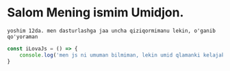 # Salom Mening ismim Umidjon.

`yoshim 12da. men dasturlashga jaa uncha qiziqormimanu lekin, o'ganib qo'yoraman`

```javascript
const iLovaJs = () => {
    console.log('men js ni umuman bilmiman, lekin umid qlamanki kelajakda o'rganish nyatim yo'q emas!')
}
```